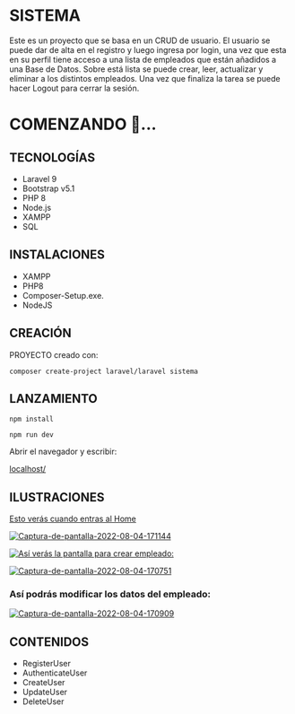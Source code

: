 # SISTEMA 
Este es un proyecto que se basa en un CRUD de usuario. 
El usuario se puede dar de alta en el registro y luego ingresa por login, una vez que esta en su perfil tiene acceso a una lista de empleados que están añadidos a una Base de Datos. Sobre está lista se puede crear, leer, actualizar y eliminar a los distintos empleados. Una vez que finaliza la tarea se puede hacer Logout para cerrar la sesión. 

# COMENZANDO 🚀...

## TECNOLOGÍAS 
- Laravel 9
- Bootstrap v5.1
- PHP 8
- Node.js
- XAMPP
- SQL

## INSTALACIONES
- XAMPP 
- PHP8
- Composer-Setup.exe.
- NodeJS


## CREACIÓN

PROYECTO creado con:

```composer create-project laravel/laravel sistema```

## LANZAMIENTO

```npm install```

```npm run dev```

Abrir el navegador y escribir:

[localhost/](http://localhost/sistema/public/)

## ILUSTRACIONES


[Esto verás cuando entras al Home](https://postimg.cc/0KJJjxcn)

<a href='https://postimg.cc/0KJJjxcn' target='_blank'><img src='https://i.postimg.cc/0KJJjxcn/Captura-de-pantalla-2022-08-04-171144.jpg' border='0' alt='Captura-de-pantalla-2022-08-04-171144'/></a>

[![Así verás la pantalla para crear empleado:](https://i.postimg.cc/mgjcC5Qn/Captura-de-pantalla-2022-08-04-170751.jpg)](https://postimg.cc/k2VXdwYN)

<a href='https://postimg.cc/k2VXdwYN' target='_blank'><img src='https://i.postimg.cc/k2VXdwYN/Captura-de-pantalla-2022-08-04-170751.jpg' border='0' alt='Captura-de-pantalla-2022-08-04-170751'/></a>

### Así podrás modificar los datos del empleado:

<a href='https://postimg.cc/ykx7FvKq' target='_blank'><img src='https://i.postimg.cc/ykx7FvKq/Captura-de-pantalla-2022-08-04-170909.jpg' border='0' alt='Captura-de-pantalla-2022-08-04-170909'/></a>

## CONTENIDOS
- RegisterUser
- AuthenticateUser
- CreateUser
- UpdateUser
- DeleteUser



